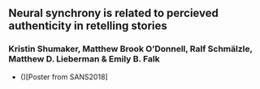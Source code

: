 
## Neural synchrony is related to percieved authenticity in retelling stories
### Kristin Shumaker, Matthew Brook O’Donnell, Ralf Schmälzle, Matthew D. Lieberman & Emily B. Falk


* ()[Poster from SANS2018]


